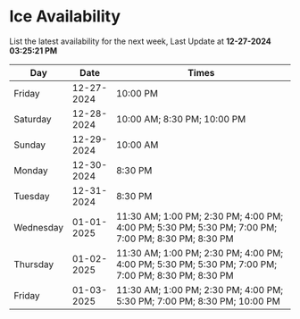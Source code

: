 # Ice Availability

List the latest availability for the next week, Last Update at **12-27-2024 03:25:21 PM**

| Day         | Date        | Times       |
| ----------- | ----------- | ----------- |
|Friday|12-27-2024|10:00 PM|
|Saturday|12-28-2024|10:00 AM; 8:30 PM; 10:00 PM|
|Sunday|12-29-2024|10:00 AM|
|Monday|12-30-2024|8:30 PM|
|Tuesday|12-31-2024|8:30 PM|
|Wednesday|01-01-2025|11:30 AM; 1:00 PM; 2:30 PM; 4:00 PM; 4:00 PM; 5:30 PM; 5:30 PM; 7:00 PM; 7:00 PM; 8:30 PM; 8:30 PM|
|Thursday|01-02-2025|11:30 AM; 1:00 PM; 2:30 PM; 4:00 PM; 4:00 PM; 5:30 PM; 5:30 PM; 7:00 PM; 7:00 PM; 8:30 PM; 8:30 PM|
|Friday|01-03-2025|11:30 AM; 1:00 PM; 2:30 PM; 4:00 PM; 5:30 PM; 7:00 PM; 8:30 PM; 10:00 PM|

